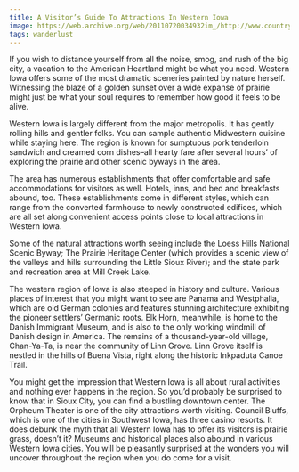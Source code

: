 ```yaml
---
title: A Visitor’s Guide To Attractions In Western Iowa
image: https://web.archive.org/web/20110720034932im_/http://www.country-homestead.com/wp-content/uploads/2011/03/western_ioiwa-300x207.jpg
tags: wanderlust
---
```


If you wish to distance yourself from all the noise, smog, and rush of the big city, a vacation to the American Heartland might be what you need. Western Iowa offers some of the most dramatic sceneries painted by nature herself. Witnessing the blaze of a golden sunset over a wide expanse of prairie might just be what your soul requires to remember how good it feels to be alive.

Western Iowa is largely different from the major metropolis. It has gently rolling hills and gentler folks. You can sample authentic Midwestern cuisine while staying here. The region is known for sumptuous pork tenderloin sandwich and creamed corn dishes–all hearty fare after several hours’ of exploring the prairie and other scenic byways in the area.

The area has numerous establishments that offer comfortable and safe accommodations for visitors as well. Hotels, inns, and bed and breakfasts abound, too. These establishments come in different styles, which can range from the converted farmhouse to newly constructed edifices, which are all set along convenient access points close to local attractions in Western Iowa.

Some of the natural attractions worth seeing include the Loess Hills National Scenic Byway; The Prairie Heritage Center (which provides a scenic view of the valleys and hills surrounding the Little Sioux River); and the state park and recreation area at Mill Creek Lake.

The western region of Iowa is also steeped in history and culture. Various places of interest that you might want to see are Panama and Westphalia, which are old German colonies and features stunning architecture exhibiting the pioneer settlers’ Germanic roots. Elk Horn, meanwhile, is home to the Danish Immigrant Museum, and is also to the only working windmill of Danish design in America. The remains of a thousand-year-old village, Chan-Ya-Ta, is near the community of Linn Grove. Linn Grove itself is nestled in the hills of Buena Vista, right along the historic Inkpaduta Canoe Trail.

You might get the impression that Western Iowa is all about rural activities and nothing ever happens in the region. So you’d probably be surprised to know that in Sioux City, you can find a bustling downtown center. The Orpheum Theater is one of the city attractions worth visiting. Council Bluffs, which is one of the cities in Southwest Iowa, has three casino resorts. It does debunk the myth that all Western Iowa has to offer its visitors is prairie grass, doesn’t it? Museums and historical places also abound in various Western Iowa cities. You will be pleasantly surprised at the wonders you will uncover throughout the region when you do come for a visit.
